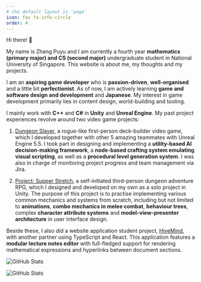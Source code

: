 ```yaml
---
# the default layout is 'page'
icon: fas fa-info-circle
order: 4
---
```


Hi there! 👋

My name is Zhang Puyu and I am currently a fourth year **mathematics (primary major) and CS (second major)** undergraduate student in National University of Singapore. This website is about me, my thoughts and my projects.

I am an **aspiring game developer** who is **passion-driven**, **well-organised** and a little bit **perfectionist**. As of now, I am actively learning **game and software design and development** and **Japanese**. My interest in game development primarily lies in content design, world-building and tooling.

I mainly work with **C++** and **C#** in **Unity** and **Unreal Engine**. My past project experiences revolve around two video game projects:

1. [Dungeon Slayer](https://github.com/Z-Puyu/CS3247_Project), a rogue-like first-person deck-builder video game, which I developed together with other 5 amazing teammates with Unreal Engine 5.5. I took part in designing and implementing a **utility-based AI decision-making framework**, a **node-based crafting system emulating visual scripting**, as well as a **procedural level generation system**. I was also in charge of monitoring project progress and team management via Jira.
   
2. [Project: Supper Stretch](https://github.com/Z-Puyu/Project-Supper-Stretch), a self-initiated third-person dungeon adventure RPG, which I designed and developed on my own as a solo project in Unity. The purpose of this project is to practise implementing various common mechanics and systems from scratch, including but not limited to **animations**, **combo mechanics in melee combat**, **behaviour trees**, complex **character attribute systems** and **model-view-presenter architecture** in user interface design.

Beside these, I also did a website application student project, [HiveMind](https://github.com/Z-Puyu/hive-mind), with another partner using TypeScript and React. This application features a **modular lecture notes editor** with full-fledged support for rendering mathematical expressions and hyperlinks between document sections.

![GitHub Stats](https://github-readme-stats.vercel.app/api?username=Z-Puyu&theme=onedark&show_icons=true&hide_border=true&count_private=true)

![GitHub Stats](https://github-readme-stats.vercel.app/api/top-langs/?username=Z-Puyu&theme=onedark&show_icons=true&hide_border=true&layout=compact)

